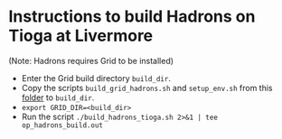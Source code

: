 # Instructions to build Hadrons on Tioga at Livermore
(Note: Hadrons requires Grid to be installed)
- Enter the Grid build directory `build_dir`.
- Copy the scripts `build_grid_hadrons.sh` and `setup_env.sh` from this [folder](https://github.com/vmos1/su4_dm_grid_lsd/tree/main/hadrons_build/hadrons_tioga) to `build_dir`.
- `export GRID_DIR=<build_dir>`
- Run the script `./build_hadrons_tioga.sh 2>&1 | tee op_hadrons_build.out`

